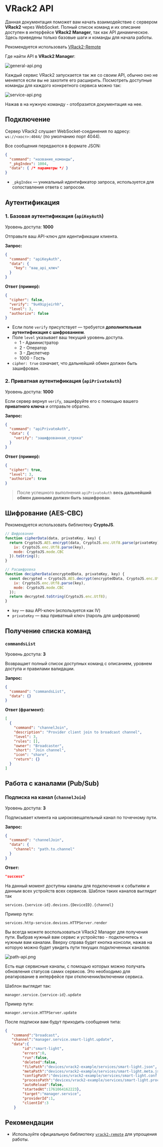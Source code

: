 # VRack2 API

Данная документация поможет вам начать взаимодействие с сервером **VRack2** через WebSocket. Полный список команд и их описание доступен в интерфейсе **VRack2 Manager**, так как API динамическое. Здесь приведены только базовые шаги и команды для начала работы.

Рекомендуется использовать [VRack2-Remote](https://github.com/VRack2/vrack2-remote)

Где найти API в **VRack2 Manager**:

![general-api.png](./assets/general-api.png)

Каждый сервис VRack2 запускается так же со своим API, обычно оно не меняется если вы не захотите его расширить. Посмотреть доступные команды для каждого конкретного сервиса можно так:

![service-api.png](./assets/service-api.png)

Нажав в на нужную команду - отобразится документация на нее.

## Подключение

Сервер VRack2 слушает WebSocket-соединения по адресу:  
`ws://<хост>:4044/` (по умолчанию порт 4044).

Все сообщения передаются в формате JSON:

```json
{
  "command": "название_команды",
  "_pkgIndex": 1004,
  "data": { /* параметры */ }
}
```

- `_pkgIndex` — уникальный идентификатор запроса, используется для сопоставления ответа с запросом.

## Аутентификация

### 1. Базовая аутентификация (`apiKeyAuth`)

Уровень доступа: **1000** 

Отправьте ваш API-ключ для идентификации клиента.

**Запрос:**
```json
{
  "command": "apiKeyAuth",
  "data": {
    "key": "ваш_api_ключ"
  }
}
```

**Ответ (пример):**
```json
{
  "cipher": false,
  "verify": "9u49ipjeirhh",
  "level": 3,
  "authorize": false
}
```

- Если поле `verify` присутствует — требуется **дополнительная аутентификация с шифрованием**.
- Поле `level` указывает ваш текущий уровень доступа.
  - 1 - Администратор
  - 2 - Оператор
  - 3 - Диспетчер
  - 1000 - Гость
- `cipher: true` означает, что дальнейший обмен должен быть зашифрован.

### 2. Приватная аутентификация (`apiPrivateAuth`)

Уровень доступа: **1000**

Если сервер вернул `verify`, зашифруйте его с помощью вашего **приватного ключа** и отправьте обратно.

**Запрос:**
```json
{
  "command": "apiPrivateAuth",
  "data": {
    "verify": "зашифрованная_строка"
  }
}
```

**Ответ (пример):**
```json
{
  "cipher": true,
  "level": 3,
  "authorize": true
}
```

> После успешного выполнения `apiPrivateAuth` **весь дальнейший обмен данными должен быть зашифрован**.

## Шифрование (AES-CBC)

Рекомендуется использовать библиотеку **CryptoJS**.

```javascript
// Шифрование
function cipherData(data, privateKey, key) {
  return CryptoJS.AES.encrypt(data, CryptoJS.enc.Utf8.parse(privateKey), {
    iv: CryptoJS.enc.Utf8.parse(key),
    mode: CryptoJS.mode.CBC
  }).toString();
}

// Расшифровка
function decipherData(encryptedData, privateKey, key) {
  const decrypted = CryptoJS.AES.decrypt(encryptedData, CryptoJS.enc.Utf8.parse(privateKey), {
    iv: CryptoJS.enc.Utf8.parse(key),
    mode: CryptoJS.mode.CBC
  });
  return decrypted.toString(CryptoJS.enc.Utf8);
}
```

- `key` — ваш API-ключ (используется как IV)
- `privateKey` — ваш приватный ключ (пароль для шифрования)

## Получение списка команд

### `commandsList`
Уровень доступа: **3**

Возвращает полный список доступных команд с описанием, уровнем доступа и правилами валидации.

**Запрос:**
```json
{
  "command": "commandsList",
  "data": {}
}
```

**Ответ (фрагмент):**
```json
[
  {
    "command": "channelJoin",
    "description": "Provider client join to broadcast channel",
    "level": 3,
    "rules": [],
    "owner": "Broadcaster",
    "short": "Join channel",
    "icon": "share",
    "return": {}
  }
]
```

## Работа с каналами (Pub/Sub)

### Подписка на канал (`channelJoin`)
Уровень доступа: **3**

Подписывает клиента на широковещательный канал по точечному пути.

**Запрос:**
```json
{
  "command": "channelJoin",
  "data": {
    "channel": "path.to.channel"
  }
}
```

**Ответ:**
```json
"success"
```

На данный момент доступны каналы для подключения к событиям и данным всех устройств всех сервисов. Шаблон таких каналов выглядит так

    services.{service-id}.devices.{DeviceID}.{channel}

Пример пути: 

    services.http-service.devices.HTTPServer.render

Вы всегда можете воспользоваться VRack2 Manager для получения пути. Выбрав нужный вам сервис и устройство - подключитесь к нужным вам каналам. Вверху справа будет кнопка консоли, нажав на которую можно будет увидеть пути текущих подключенных каналов:

![path-api.png](./assets/path-api.png)

Есть еще сервисные каналы, с помощью которых можно получать обновления статусов самих сервисов. Это необходимо для реагирование в интерфейсе при отключении/включении сервиса.

Шаблон выглядит так: 

    manager.service.{service-id}.update

Пример пути:

    manager.service.HTTPServer.update

После подписки вам будут приходить сообщения типа:

```json
{ 
   "command":"broadcast",
   "channel":"manager.service.smart-light.update",
   "data":{
        "id":"smart-light",
        "errors":0,
        "run":false,
        "deleted":false,
        "filePath":"devices/vrack2-example/services/smart-light.json",
        "metaPath":"devices/vrack2-example/services/smart-light.meta.json",
        "configPath":"devices/vrack2-example/services/smart-light.conf.json",
        "processPath":"devices/vrack2-example/services/smart-light.process.json",
        "autoReload":false,
        "startedAt":1761064162223},
        "target":"manager.service",
        "providerId":1,
        "clientId":3
    }
```

## Рекомендации

- Используйте официальную библиотеку [`vrack2-remote`](https://github.com/VRack2/vrack2-remote) для упрощения работы.
